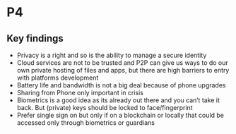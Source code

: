 # P4

## Key findings

* Privacy is a right and so is the ability to manage a secure identity
* Cloud services are not to be trusted and P2P can give us ways to do our own private hosting of files and apps, but there are high barriers to entry with platforms development
* Battery life and bandwidth is not a big deal because of phone upgrades
* Sharing from Phone only important in crisis
* Biometrics is a good idea as its already out there and you can’t take it back. But \(private\) keys should be locked to face/fingerprint
* Prefer single sign on but only if on  a blockchain or locally that could be accessed only through biometrics or guardians
